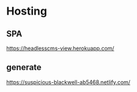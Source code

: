 # Hosting
## SPA
https://headlesscms-view.herokuapp.com/
## generate
https://suspicious-blackwell-ab5468.netlify.com/
